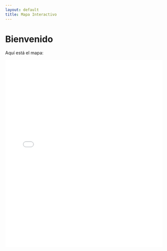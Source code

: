 ```yaml
---
layout: default
title: Mapa Interactivo
---
```


# Bienvenido

Aquí está el mapa:

<iframe src="/mapa.github.io/assets/mymap_darks.html" width="100%" height="600" style="border:none;"></iframe>
